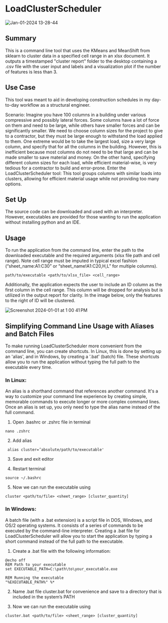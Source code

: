 # LoadClusterScheduler

![Jan-01-2024 13-28-44](https://github.com/akpax/LoadClusterScheduler/assets/78048703/49dd906f-96cf-4455-959e-a0c79fc24c7c)



## Summary
This is a command line tool that uses the KMeans and MeanShift from sklearn to cluster data in a specified cell range in an xlsx document.  It outputs a timestamped "cluster report" folder to the desktop containing a .csv file with the user input and labels and a visualization plot if the number of features is less than 3. 

## Use Case
This tool was meant to aid in developing construction schedules in my day-to-day workflow as a structural engineer. 

Scenario: Imagine you have 100 columns in a building under various compressive and possibly lateral forces. Some columns have a lot of force on them and need to be large, while others have smaller forces and can be significantly smaller. We need to choose column sizes for the project to give to a contractor, but they must be large enough to withstand the load applied to them. One extreme would be to take the largest load, size a very large column, and specify that for all the columns in the building. However, this is inefficient because most columns do not need to be that large and can be made smaller to save material and money. On the other hand, specifying different column sizes for each load, while efficient material-wise, is very tedious for a contractor to build and error-prone. Enter the LoadClusterScheduler tool: This tool groups columns with similar loads into clusters, allowing for efficient material usage while not providing too many options.



## Set Up
The source code can be downloaded and used with an interpreter. However, executables are provided for those wanting to run the application without installing python and an IDE.

## Usage
To run the application from the command line, enter the path to the downloaded executable and the required arguments (xlsx file path and cell range). Note cell range must be imputed in typical excel fashion (“sheet_name:A1:C30” or “sheet_name!A1:C20,H,L” for multiple columns). 

``` path/to/executable <path/to/xlsx_file> <cell_range> ```

Additionally, the application expects the user to include an ID column as the first column in the cell range. This column will be dropped for analysis but is utilized in the output report for clarity. In the image below, only the features to the right of ID will be clustered. 

![Screenshot 2024-01-01 at 1 00 41 PM](https://github.com/akpax/LoadClusterScheduler/assets/78048703/d36f1dc4-03b1-45d9-b0a4-2453fd431958)



## Simplifying Command Line Usage with Aliases and Batch Files
To make running LoadClusterScheduler more convenient from the command line, you can create shortcuts. In Linux, this is done by setting up an 'alias', and in Windows, by creating a '.bat' (batch) file. These shortcuts allow you to run the application without typing the full path to the executable every time.

### In Linux:
An alias is a shorthand command that references another command. It's a way to customize your command line experience by creating simple, memorable commands to execute longer or more complex command lines. Once an alias is set up, you only need to type the alias name instead of the full command.


1. Open .bashrc or .zshrc file in terminal
```
nano .zshrc
 ```

2. Add alias
```
 alias cluster=’absolute/path/to/executable'
 ```

3. Save and exit editor

4. Restart terminal
```
source ~/.bashrc
 ```

5. Now we can run the executable using 

``` cluster <path/to/file> <sheet_range> [cluster_quantity] ```

### In Windows:
A batch file (with a .bat extension) is a script file in DOS, Windows, and OS/2 operating systems. It consists of a series of commands to be executed by the command-line interpreter. Creating a .bat file for LoadClusterScheduler will allow you to start the application by typing a short command instead of the full path to the executable. 
1. Create a .bat file with the following information:
```
@echo off
REM Path to your executable
set EXECUTABLE_PATH=C:\path\to\your_executable.exe

REM Running the executable
"%EXECUTABLE_PATH%" %*
```

2. Name .bat file cluster.bat for convenience and save to a directory that is included in the system’s PATH 

3. Now we can run the executable using 

``` cluster.bat <path/to/file> <sheet_range> [cluster_quantity] ```





